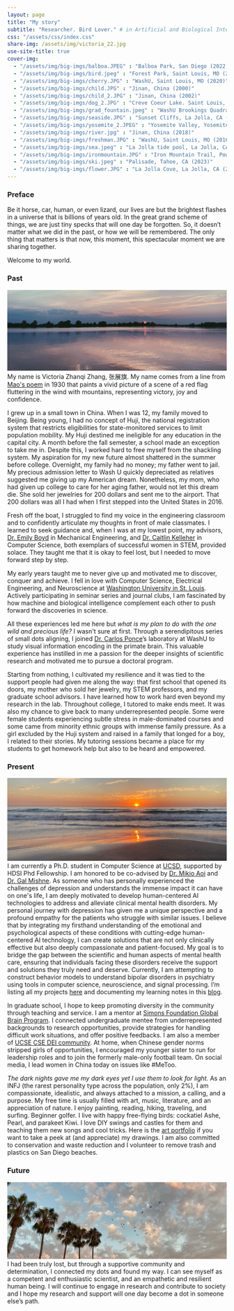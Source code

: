```yaml
---
layout: page
title: "My story"
subtitle: "Researcher. Bird Lover." # in Artificial and Biological Intelligence
css: "/assets/css/index.css"
share-img: /assets/img/victoria_22.jpg
use-site-title: true
cover-img:
  - "/assets/img/big-imgs/balboa.JPEG" : "Balboa Park, San Diego (2022)"
  - "/assets/img/big-imgs/bird.jpeg" : "Forest Park, Saint Louis, MO (2021)"
  - "/assets/img/big-imgs/cherry.JPG" : "WashU, Saint Louis, MO (2020)"
  - "/assets/img/big-imgs/child.JPG" : "Jinan, China (2000)"
  - "/assets/img/big-imgs/child_2.JPG" : "Jinan, China (2002)"
  - "/assets/img/big-imgs/dog_2.JPG" : "Creve Coeur Lake. Saint Louis, MO (2018)"
  - "/assets/img/big-imgs/grad_fountain.jpeg" : "WashU Brookings Quadrangle, Saint Louis, MO (2020)"
  - "/assets/img/big-imgs/seaside.JPG" : "Sunset Cliffs, La Jolla, CA (2021)"
  - "/assets/img/big-imgs/yosemite_2.JPEG" : "Yosemite Valley, Yosemite National Park, CA (2022)"
  - "/assets/img/big-imgs/river.jpg" : "Jinan, China (2018)"
  - "/assets/img/big-imgs/freshman.JPG" : "WashU, Saint Louis, MO (2016)"
  - "/assets/img/big-imgs/sea.jpeg" : "La Jolla tide pool, La Jolla, CA (2022)"
  - "/assets/img/big-imgs/ironmountain.JPG" : "Iron Mountain Trail, Poway, CA (2023)"
  - "/assets/img/big-imgs/ski.jpeg" : "Palisade, Tahoe, CA (2023)"
  - "/assets/img/big-imgs/flower.JPG" : "La Jolla Cove, La Jolla, CA (2021)"
---
```

<!-- Google tag (gtag.js) -->
<script async src="https://www.googletagmanager.com/gtag/js?id=G-Y06S3E3WTE"></script>
<script>
  window.dataLayer = window.dataLayer || [];
  function gtag(){dataLayer.push(arguments);}
  gtag('js', new Date());

  gtag('config', 'G-Y06S3E3WTE');
</script>

<script src="https://ajax.googleapis.com/ajax/libs/jquery/3.4.1/jquery.min.js"></script>
### Preface
Be it horse, car, human, or even lizard, our lives are but the brightest flashes in a universe that is billions of years old. In the great grand scheme of things, we are just tiny specks that will one day be forgotten. So, it doesn’t matter what we did in the past, or how we will be remembered. The only thing that matters is that now, this moment, this spectacular moment we are sharing together. 

Welcome to my world.

### Past
![Creve Coer Lake, St. Louis (2018)](assets/img/photograph/creve_coer_cropped.jpeg)
My name is Victoria Zhanqi Zhang, 张展旗. My name comes from a line from [Mao's poem](https://baike.baidu.com/item/%E5%A6%82%E6%A2%A6%E4%BB%A4%C2%B7%E5%85%83%E6%97%A6/5962399) in 1930 that paints a vivid picture of a scene of a red flag fluttering in the wind with mountains, representing victory, joy and confidence.

I grew up in a small town in China. When I was 12, my family moved to Beijing. Being young, I had no concept of Huji, the national registration system that restricts eligibilities for state-monitored services to limit population mobility. My Huji destined me ineligible for any education in the capital city. A month before the fall semester, a school made an exception to take me in. Despite this, I worked hard to free myself from the shackling system. My aspiration for my new future almost shattered in the summer before college. Overnight, my family had no money; my father went to jail. My precious admission letter to Wash U quickly depreciated as relatives suggested me giving up my American dream. Nonetheless, my mom, who had given up college to care for her aging father, would not let this dream die. She sold her jewelries for 200 dollars and sent me to the airport. That 200 dollars was all I had when I first stepped into the United States in 2016.

Fresh off the boat, I struggled to find my voice in the engineering classroom and to confidently articulate my thoughts in front of male classmates. I learned to seek guidance and, when I was at my lowest point, my advisors, [Dr. Emily Boyd](https://engineering.wustl.edu/faculty/Emily-Boyd.html) in Mechanical Engineering, and [Dr. Caitlin Kelleher](https://engineering.wustl.edu/faculty/Caitlin-Kelleher.html) in Computer Science, both exemplars of successful women in STEM, provided solace. They taught me that it is okay to feel lost, but I needed to move forward step by step.

My early years taught me to never give up and motivated me to discover, conquer and achieve. I fell in love with Computer Science, Electrical Engineering, and Neuroscience at [Washington University in St. Louis](https://wustl.edu/). Actively participating in seminar series and journal clubs, I am fascinated by how machine and biological intelligence complement each other to push forward the discoveries in science.

All these experiences led me here but *what is my plan to do with the one wild and precious life?* I wasn't sure at first. Through a serendipitous series of small dots aligning, I joined [Dr. Carlos Ponce](https://ponce.hms.harvard.edu/)’s laboratory at WashU to study visual information encoding in the primate brain. This valuable experience has instilled in me a passion for the deeper insights of scientific research and motivated me to pursue a doctoral program.

Starting from nothing, I cultivated my resilience and it was tied to the support people had given me along the way: that first school that opened its doors, my mother who sold her jewelry, my STEM professors, and my graduate school advisors. I have learned how to work hard even beyond my research in the lab. Throughout college, I tutored to make ends meet. It was also my chance to give back to many underrepresented people. Some were female students experiencing subtle stress in male-dominated courses and some came from minority ethnic groups with immense family pressure. As a girl excluded by the Huji system and raised in a family that longed for a boy, I related to their stories. My tutoring sessions became a place for my students to get homework help but also to be heard and empowered. 

### Present
![Santa Monica, LA (2022)](assets/img/photograph/sea_cropped.jpeg)
I am currently a Ph.D. student in Computer Science at [UCSD](https://ucsd.edu/), supported by HDSI Phd Fellowship. I am honored to be co-advised by [Dr. Mikio Aoi](https://aoilab.biosci.ucsd.edu/) and [Dr. Gal Mishne](http://mishne.ucsd.edu/). As someone who has personally experienced the challenges of depression and understands the immense impact it can have on one's life, I am deeply motivated to develop human-centered AI technologies to address and alleviate clinical mental health disorders. My personal journey with depression has given me a unique perspective and a profound empathy for the patients who struggle with similar issues. I believe that by integrating my firsthand understanding of the emotional and psychological aspects of these conditions with cutting-edge human-centered AI technology, I can create solutions that are not only clinically effective but also deeply compassionate and patient-focused. My goal is to bridge the gap between the scientific and human aspects of mental health care, ensuring that individuals facing these disorders receive the support and solutions they truly need and deserve. Currently, I am attempting to construct behavior models to understand bipolar disorders in psychiatry using tools in computer science, neuroscience, and signal processing. I’m listing all my projects [here](https://zhanqizhang66.github.io/publications/) and documenting my learning notes in this [blog](https://zhanqizhang66.github.io/blog/).   

In graduate school, I hope to keep promoting diversity in the community through teaching and service. I am a mentor at [Simons Foundation Global Brain Program](https://www.simonsfoundation.org/collaborations/global-brain/people/?category=global-brain-surf-mentors&type=global-brain-fellows). I connected undergraduate mentee from underrepresented backgrounds to research opportunities, provide strategies for handling difficult work situations, and offer positive feedbacks. I am also a member of [UCSE CSE DEI community](https://cse.ucsd.edu/diversity/cse-dei-committee). At home, when Chinese gender norms stripped girls of opportunities, I encouraged my younger sister to run for leadership roles and to join the formerly male-only
football team. On social media, I lead women in China today on issues like #MeToo.

*The dark nights gave me my dark eyes yet I use them to look for light.* As an INFJ (the rarest personality type across the population, only 2%), I am compassionate, idealistic, and always attached to a mission, a calling, and a purpose. My free time is usually filled with art, music, literature, and an appreciation of nature. I enjoy painting, reading, hiking, traveling, and surfing. Beginner golfer. I live with happy free-flying birds: cockatiel Ashe, Pearl, and parakeet Kiwi. I love DIY swings and castles for them and teaching them new songs and cool tricks. Here is the [art portfolio](https://zhanqizhang66.github.io/art/) if you want to take a peek at (and appreciate) my drawings. I am also committed to conservation and waste reduction and I volunteer to remove trash and plastics on San Diego beaches. 


### Future
![La Jolla, San Diego (2021)](assets/img/photograph/sky_cropped.jpeg)
I had been truly lost, but through a supportive community and determination, I connected my
dots and found my way. I can see myself as a
competent and enthusiastic scientist, and an empathetic and resilient human being. I will
continue to engage in research and contribute to society and I hope my research and support
will one day become a dot in someone else’s path.

